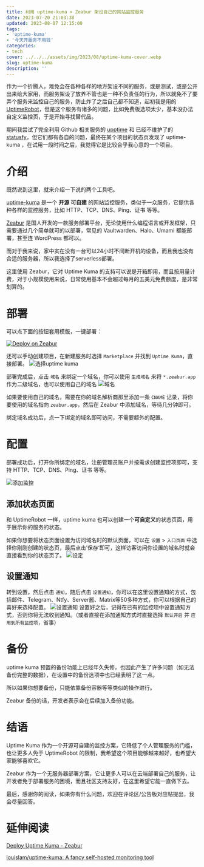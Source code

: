 ```yaml
---
title: 利用 uptime-kuma × Zeabur 架设自己的网站监控服务
date: 2023-07-20 21:03:38
updated: 2023-08-07 12:15:00
tags: 
- 'uptime-kuma'
- '今天开服务不用钱'
categories: 
- tech
cover: ../../../assets/img/2023/08/uptime-kuma-cover.webp
slug: uptime-kuma
description: ''
---
```

<!-- 万事开头难啊 -->
作为一个折腾人，难免会在各种各样的地方架设不同的服务，或是测试，或是公开出来给大家用，而服务架设了放养不管也是一种不负责任的行为，所以就免不了要弄个服务来监控自己的服务，防止炸了之后自己都不知道，起初我是用的 [UptimeRobot](https://uptimerobot.com/)，但是这个服务有诸多的问题，比如免费版选项太少，基本没办法自定义监控页，于是开始寻找替代品。

期间我尝试了完全利用 Github 相关服务的 [upptime](https://github.com/upptime/upptime) 和 已经不维护了的 [statusfy](https://github.com/juliomrqz/statusfy)，但它们都有各自的问题，最终在某个项目的状态页发现了 uptime-kuma ，在试用一段时间之后，我觉得它是比较合乎我心意的一个项目。

# 介绍

既然说到这里，就来介绍一下说的两个工具吧。

[uptime-kuma](https://github.com/louislam/uptime-kuma) 是一个 **开源** **可自建** 的网站监控服务，类似于一众服务，它提供各种各样的监控服务，比如 HTTP、TCP、DNS、Ping、证书 等等。

[Zeabur](https://zeabur.com?referralCode=GrassBlock1) 是国人开发的一款服务部署平台，无论使用什么编程语言或开发框架，只需要通过几个简单就可的以部署，常见的 Vaultwarden、Halo、Umami 都能部署，甚至连 WordPress 都可以。

而对于我来说，家中实在没有一台可以24小时不间断开机的设备，而且我也没有合适的服务器，所以我选择了serverless部署。

这里使用 Zeabur，它对 Uptime Kuma 的支持可以说是开箱即用，而且按用量计费，对于小规模使用来说，日常使用基本不会超过每月的五美元免费额度，是非常划算的。

# 部署

可以点下面的按钮套用模版，一键部署：

[![Deploy on Zeabur](https://zeabur.com/button.svg)](https://zeabur.com/templates/ZD3VHB?referralCode=GrassBlock1)

还可以手动创建项目，在新建服务时选择 `Marketplace` 并找到 `Uptime Kuma`，直接部署。
![选择uptime kuma](../../../assets/img/2023/07/uptime-kuma/2023-07-22-17-25-51_Zeabur.webp)

部署完成后，点击 `域名` 来绑定一个域名，你可以使用 `生成域名` 来将 `*.zeabur.app` 作为二级域名，也可以使用自己的域名
![域名](../../../assets/img/2023/07/uptime-kuma/2023-07-22-17-29-58_Zeabur.webp)

如果要使用自己的域名，需要在你的域名解析商那里添加一条 `CNAME` 记录，将你要使用的域名指向 `zeabur.app`，然后在 Zeabur 中添加域名，等待几分钟即可。

绑定域名成功后，点一下绑定的域名即可访问，不需要额外的配置。

# 配置

部署成功后，打开你所绑定的域名，注册管理员账户并按需求创建监控项即可，支持 HTTP、TCP、DNS、Ping、证书 等等。

![添加监控](../../../assets/img/2023/07/uptime-kuma/2023-07-22-17-39-44_Uptime_Kuma.webp "添加监控项")

## 添加状态页面

和 UptimeRobot 一样，uptime kuma 也可以创建一个**可自定义**的状态页面，用于展示你的服务的状态。

如果你想要将状态页面设置为访问域名时的默认页面，可以在 `设置` > `入口页面` 中选择你刚刚创建的状态页，最后点击’保存‘即可，这样访客访问你设置的域名时就会直接看到你的状态页了。
![设定](../../../assets/img/2023/07/uptime-kuma/2023-07-22-17-52-19_Uptime_Kuma.webp)

## 设置通知

转到设置，然后点击 `通知`，随后点击 `设置通知`，你可以在这里设置通知的方式，包括邮件、Telegram、Ntfy、Server酱、Matrix等50多种方式，你可以根据自己的喜好来选择配置。
![设置通知](../../../assets/img/2023/07/uptime-kuma/2023-07-22-17-52-33_Uptime_Kuma.webp)
设置好之后，记得在已有的监控项中设置通知方式，否则你将无法收到通知。（或者直接在添加通知方式时直接选择 `默认开启` 并 `应用到所有监控项`，省事）

# 备份

uptime kuma 预置的备份功能上已经年久失修，也因此产生了许多问题（如无法备份完整的数据），在设置中的备份选项中也已经表明了这一点。

所以如果你想要备份，只能依靠备份容器等等类似的操作进行。

Zeabur 备份的话，开发者表示会在后续加入备份功能。

# 结语

Uptime Kuma 作为一个开源可自建的监控方案，它降低了个人管理服务的门槛，也让更多人免于 UptimeRobot 的限制，我希望这个项目能够越来越好，也希望大家能够喜欢它。

Zeabur 作为一个无服务器部署方案，它让更多人可以在云端部署自己的服务，让开发者免于部署服务的困境，而且社区支持友好，在这里希望它能一直做下去。

最后，感谢你的阅读，如果你有什么问题，欢迎在评论区/公告板对应帖提出，我会尽量回答。

# 延伸阅读

[Deploy Uptime Kuma - Zeabur](https://zeabur.com/docs/marketplace/uptime-kuma)

[louislam/uptime-kuma: A fancy self-hosted monitoring tool](https://github.com/louislam/uptime-kuma)
